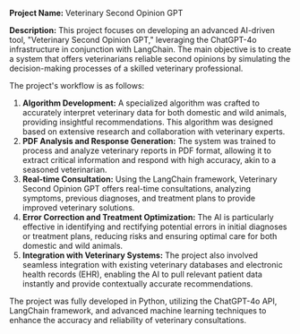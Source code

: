 <p><strong>Project Name:</strong> Veterinary Second Opinion GPT</p>
<p><strong>Description:</strong>
This project focuses on developing an advanced AI-driven tool, "Veterinary Second Opinion GPT," leveraging the ChatGPT-4o infrastructure in conjunction with LangChain. The main objective is to create a system that offers veterinarians reliable second opinions by simulating the decision-making processes of a skilled veterinary professional.</p>
<p>The project&#39;s workflow is as follows:</p>
<ol>
<li><strong>Algorithm Development:</strong> A specialized algorithm was crafted to accurately interpret veterinary data for both domestic and wild animals, providing insightful recommendations. This algorithm was designed based on extensive research and collaboration with veterinary experts.</li>
<li><strong>PDF Analysis and Response Generation:</strong> The system was trained to process and analyze veterinary reports in PDF format, allowing it to extract critical information and respond with high accuracy, akin to a seasoned veterinarian.</li>
<li><strong>Real-time Consultation:</strong> Using the LangChain framework, Veterinary Second Opinion GPT offers real-time consultations, analyzing symptoms, previous diagnoses, and treatment plans to provide improved veterinary solutions.</li>
<li><strong>Error Correction and Treatment Optimization:</strong> The AI is particularly effective in identifying and rectifying potential errors in initial diagnoses or treatment plans, reducing risks and ensuring optimal care for both domestic and wild animals.</li>
<li><strong>Integration with Veterinary Systems:</strong> The project also involved seamless integration with existing veterinary databases and electronic health records (EHR), enabling the AI to pull relevant patient data instantly and provide contextually accurate recommendations.</li>
</ol>
<p>The project was fully developed in Python, utilizing the ChatGPT-4o API, LangChain framework, and advanced machine learning techniques to enhance the accuracy and reliability of veterinary consultations.</p>
